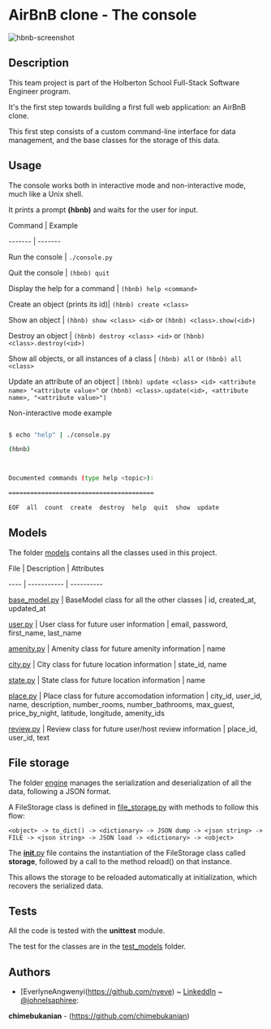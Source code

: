 # AirBnB clone - The console



![hbnb-screenshot](https://github.com/chimebukanian/AirBnB_clone/blob/main/img/hbnb.png)

## Description



This team project is part of the Holberton School Full-Stack Software Engineer program.

It's the first step towards building a first full web application: an AirBnB clone.

This first step consists of a custom command-line interface for data management, and the base classes for the storage of this data.



## Usage



The console works both in interactive mode and non-interactive mode, much like a Unix shell.

It prints a prompt **(hbnb)** and waits for the user for input.



Command | Example

------- | -------

Run the console | ```./console.py```

Quit the console | ```(hbnb) quit```

Display the help for a command | ```(hbnb) help <command>```

Create an object (prints its id)| ```(hbnb) create <class>```

Show an object | ```(hbnb) show <class> <id>``` or ```(hbnb) <class>.show(<id>)```

Destroy an object | ```(hbnb) destroy <class> <id>``` or ```(hbnb) <class>.destroy(<id>)```

Show all objects, or all instances of a class | ```(hbnb) all``` or ```(hbnb) all <class>```

Update an attribute of an object | ```(hbnb) update <class> <id> <attribute name> "<attribute value>"``` or ```(hbnb) <class>.update(<id>, <attribute name>, "<attribute value>")```



Non-interactive mode example



```bash

$ echo "help" | ./console.py

(hbnb)



Documented commands (type help <topic>):

========================================

EOF  all  count  create  destroy  help  quit  show  update

```



## Models



The folder [models](./models/) contains all the classes used in this project.



File | Description | Attributes

---- | ----------- | ----------

[base_model.py](./models/base_model.py) | BaseModel class for all the other classes | id, created_at, updated_at

[user.py](./models/user.py) | User class for future user information | email, password, first_name, last_name

[amenity.py](./models/amenity.py) | Amenity class for future amenity information | name

[city.py](./models/city.py) | City class for future location information | state_id, name

[state.py](./models/state.py) | State class for future location information | name

[place.py](./models/place.py) | Place class for future accomodation information | city_id, user_id, name, description, number_rooms, number_bathrooms, max_guest, price_by_night, latitude, longitude, amenity_ids

[review.py](./models/review.py) | Review class for future user/host review information | place_id, user_id, text



## File storage



The folder [engine](./models/engine/) manages the serialization and deserialization of all the data, following a JSON format.



A FileStorage class is defined in [file_storage.py](./models/engine/file_storage.py) with methods to follow this flow:

```<object> -> to_dict() -> <dictionary> -> JSON dump -> <json string> -> FILE -> <json string> -> JSON load -> <dictionary> -> <object>```



The [__init__.py](./models/__init__.py) file contains the instantiation of the FileStorage class called **storage**, followed by a call to the method reload() on that instance.

This allows the storage to be reloaded automatically at initialization, which recovers the serialized data.



## Tests



All the code is tested with the **unittest** module.

The test for the classes are in the [test_models](./tests/test_models/) folder.



## Authors



- [EverlyneAngwenyi(https://github.com/nyeve) ~ [LinkeddIn](https://www.linkedin.com/in/Everlyne-Angwenyi/) ~ [@johnelsaphiree](https://twitter.com/evelyn_nyaboke):

**chimebukanian** - (https://github.com/chimebukanian)
